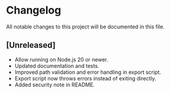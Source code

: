 # Changelog

All notable changes to this project will be documented in this file.

## [Unreleased]

- Allow running on Node.js 20 or newer.
- Updated documentation and tests.
- Improved path validation and error handling in export script.
- Export script now throws errors instead of exiting directly.
- Added security note in README.

